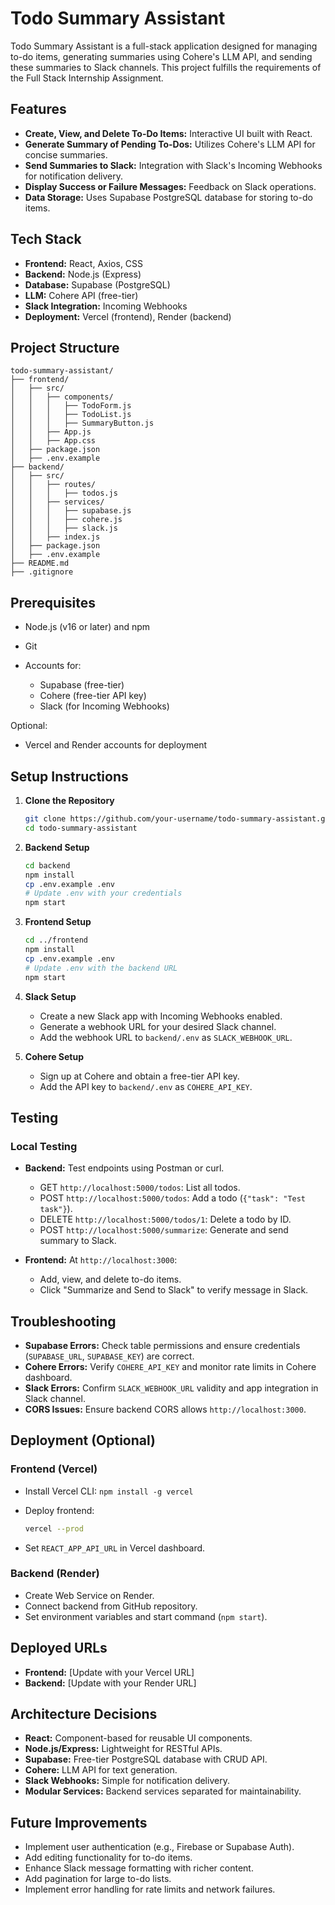 

# Todo Summary Assistant

Todo Summary Assistant is a full-stack application designed for managing to-do items, generating summaries using Cohere's LLM API, and sending these summaries to Slack channels. This project fulfills the requirements of the Full Stack Internship Assignment.

## Features

* **Create, View, and Delete To-Do Items:** Interactive UI built with React.
* **Generate Summary of Pending To-Dos:** Utilizes Cohere's LLM API for concise summaries.
* **Send Summaries to Slack:** Integration with Slack's Incoming Webhooks for notification delivery.
* **Display Success or Failure Messages:** Feedback on Slack operations.
* **Data Storage:** Uses Supabase PostgreSQL database for storing to-do items.

## Tech Stack

* **Frontend:** React, Axios, CSS
* **Backend:** Node.js (Express)
* **Database:** Supabase (PostgreSQL)
* **LLM:** Cohere API (free-tier)
* **Slack Integration:** Incoming Webhooks
* **Deployment:** Vercel (frontend), Render (backend)

## Project Structure

```
todo-summary-assistant/
├── frontend/
│   ├── src/
│   │   ├── components/
│   │   │   ├── TodoForm.js
│   │   │   ├── TodoList.js
│   │   │   ├── SummaryButton.js
│   │   ├── App.js
│   │   ├── App.css
│   ├── package.json
│   ├── .env.example
├── backend/
│   ├── src/
│   │   ├── routes/
│   │   │   ├── todos.js
│   │   ├── services/
│   │   │   ├── supabase.js
│   │   │   ├── cohere.js
│   │   │   ├── slack.js
│   │   ├── index.js
│   ├── package.json
│   ├── .env.example
├── README.md
├── .gitignore
```

## Prerequisites

* Node.js (v16 or later) and npm
* Git
* Accounts for:

  * Supabase (free-tier)
  * Cohere (free-tier API key)
  * Slack (for Incoming Webhooks)

Optional:

* Vercel and Render accounts for deployment

## Setup Instructions

1. **Clone the Repository**

   ```bash
   git clone https://github.com/your-username/todo-summary-assistant.git
   cd todo-summary-assistant
   ```

2. **Backend Setup**

   ```bash
   cd backend
   npm install
   cp .env.example .env
   # Update .env with your credentials
   npm start
   ```

3. **Frontend Setup**

   ```bash
   cd ../frontend
   npm install
   cp .env.example .env
   # Update .env with the backend URL
   npm start
   ```

4. **Slack Setup**

   * Create a new Slack app with Incoming Webhooks enabled.
   * Generate a webhook URL for your desired Slack channel.
   * Add the webhook URL to `backend/.env` as `SLACK_WEBHOOK_URL`.

5. **Cohere Setup**

   * Sign up at Cohere and obtain a free-tier API key.
   * Add the API key to `backend/.env` as `COHERE_API_KEY`.

## Testing

### Local Testing

* **Backend:** Test endpoints using Postman or curl.

  * GET `http://localhost:5000/todos`: List all todos.
  * POST `http://localhost:5000/todos`: Add a todo (`{"task": "Test task"}`).
  * DELETE `http://localhost:5000/todos/1`: Delete a todo by ID.
  * POST `http://localhost:5000/summarize`: Generate and send summary to Slack.

* **Frontend:** At `http://localhost:3000`:

  * Add, view, and delete to-do items.
  * Click "Summarize and Send to Slack" to verify message in Slack.

## Troubleshooting

* **Supabase Errors:** Check table permissions and ensure credentials (`SUPABASE_URL`, `SUPABASE_KEY`) are correct.
* **Cohere Errors:** Verify `COHERE_API_KEY` and monitor rate limits in Cohere dashboard.
* **Slack Errors:** Confirm `SLACK_WEBHOOK_URL` validity and app integration in Slack channel.
* **CORS Issues:** Ensure backend CORS allows `http://localhost:3000`.

## Deployment (Optional)

### Frontend (Vercel)

* Install Vercel CLI: `npm install -g vercel`
* Deploy frontend:

  ```bash
  vercel --prod
  ```
* Set `REACT_APP_API_URL` in Vercel dashboard.

### Backend (Render)

* Create Web Service on Render.
* Connect backend from GitHub repository.
* Set environment variables and start command (`npm start`).

## Deployed URLs

* **Frontend:** \[Update with your Vercel URL]
* **Backend:** \[Update with your Render URL]

## Architecture Decisions

* **React:** Component-based for reusable UI components.
* **Node.js/Express:** Lightweight for RESTful APIs.
* **Supabase:** Free-tier PostgreSQL database with CRUD API.
* **Cohere:** LLM API for text generation.
* **Slack Webhooks:** Simple for notification delivery.
* **Modular Services:** Backend services separated for maintainability.

## Future Improvements

* Implement user authentication (e.g., Firebase or Supabase Auth).
* Add editing functionality for to-do items.
* Enhance Slack message formatting with richer content.
* Add pagination for large to-do lists.
* Implement error handling for rate limits and network failures.
